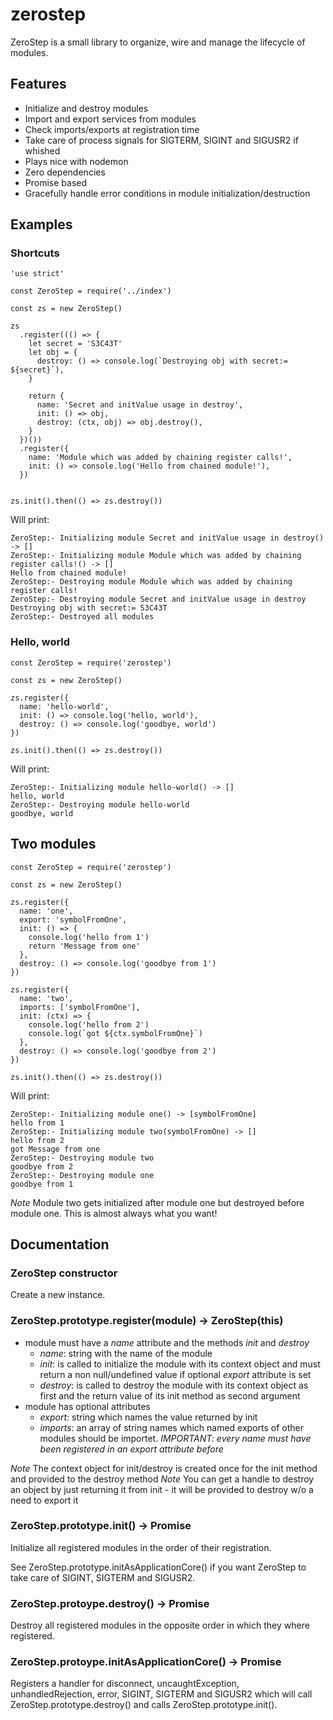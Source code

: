# zerostep
ZeroStep is a small library to organize, wire and manage the
lifecycle of modules.

## Features
- Initialize and destroy modules
- Import and export services from modules
- Check imports/exports at registration time
- Take care of process signals for SIGTERM, SIGINT and SIGUSR2 if whished
- Plays nice with nodemon
- Zero dependencies
- Promise based
- Gracefully handle error conditions in module initialization/destruction

## Examples

### Shortcuts
    'use strict'
    
    const ZeroStep = require('../index')
    
    const zs = new ZeroStep()
    
    zs
      .register((() => {
        let secret = 'S3C43T'
        let obj = {
          destroy: () => console.log(`Destroying obj with secret:= ${secret}`),
        }
    
        return {
          name: 'Secret and initValue usage in destroy',
          init: () => obj,
          destroy: (ctx, obj) => obj.destroy(),
        }
      })())
      .register({
        name: 'Module which was added by chaining register calls!',
        init: () => console.log('Hello from chained module!'),
      })
    
    
    zs.init().then(() => zs.destroy())
    
Will print:

    ZeroStep:- Initializing module Secret and initValue usage in destroy() -> []
    ZeroStep:- Initializing module Module which was added by chaining register calls!() -> []
    Hello from chained module!
    ZeroStep:- Destroying module Module which was added by chaining register calls!
    ZeroStep:- Destroying module Secret and initValue usage in destroy
    Destroying obj with secret:= S3C43T
    ZeroStep:- Destroyed all modules

### Hello, world
    const ZeroStep = require('zerostep')

    const zs = new ZeroStep()

    zs.register({
      name: 'hello-world',
      init: () => console.log('hello, world'),
      destroy: () => console.log('goodbye, world')
    })

    zs.init().then(() => zs.destroy())

Will print:

    ZeroStep:- Initializing module hello-world() -> []
    hello, world
    ZeroStep:- Destroying module hello-world
    goodbye, world

## Two modules

    const ZeroStep = require('zerostep')

    const zs = new ZeroStep()

    zs.register({
      name: 'one',
      export: 'symbolFromOne',
      init: () => {
        console.log('hello from 1')
        return 'Message from one'
      },
      destroy: () => console.log('goodbye from 1')
    })

    zs.register({
      name: 'two',
      imports: ['symbolFromOne'],
      init: (ctx) => {
        console.log('hello from 2')
        console.log(`got ${ctx.symbolFromOne}`)
      },
      destroy: () => console.log('goodbye from 2')
    })

    zs.init().then(() => zs.destroy())

Will print:

    ZeroStep:- Initializing module one() -> [symbolFromOne]
    hello from 1
    ZeroStep:- Initializing module two(symbolFromOne) -> []
    hello from 2
    got Message from one
    ZeroStep:- Destroying module two
    goodbye from 2
    ZeroStep:- Destroying module one
    goodbye from 1

*Note* Module two gets initialized after module one but destroyed before module one.
This is almost always what you want!

## Documentation

### ZeroStep constructor
Create a new instance.

### ZeroStep.prototype.register(module) -> ZeroStep(this)
- module must have a *name* attribute and the methods *init* and *destroy*
  - *name*: string with the name of the module
  - *init*: is called to initialize the module with its context object and must return a non null/undefined value if optional *export* attribute is set
  - *destroy*: is called to destroy the module with its context object as first and the return value of its init method as second argument
- module has optional attributes
  - *export*: string which names the value returned by init
  - *imports*: an array of string names which named exports of other modules should be importet.
    _IMPORTANT: every name must have been registered in an *export* attribute before_

*Note* The context object for init/destroy is created once for the init method and provided to the destroy method
*Note* You can get a handle to destroy an object by just returning it from init - it will be provided to destroy w/o a need to export it

### ZeroStep.prototype.init() -> Promise
Initialize all registered modules in the order of their registration.

See ZeroStep.prototype.initAsApplicationCore() if you want ZeroStep to take care of SIGINT, SIGTERM and SIGUSR2.

### ZeroStep.protoype.destroy() -> Promise
Destroy all registered modules in the opposite order in which they where registered.

### ZeroStep.protoype.initAsApplicationCore() -> Promise
Registers a handler for disconnect, uncaughtException, unhandledRejection, error, SIGINT, SIGTERM and SIGUSR2 which will call ZeroStep.prototype.destroy() and calls ZeroStep.prototype.init().
